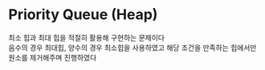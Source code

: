 # Priority Queue (Heap)

최소 힙과 최대 힙을 적절히 활용해 구현하는 문제이다 <br>
음수의 경우 최대힙, 양수의 경우 최소힙을 사용하였고 해당 조건을 만족하는 힙에서만 원소를 제거해주며 진행하였다
